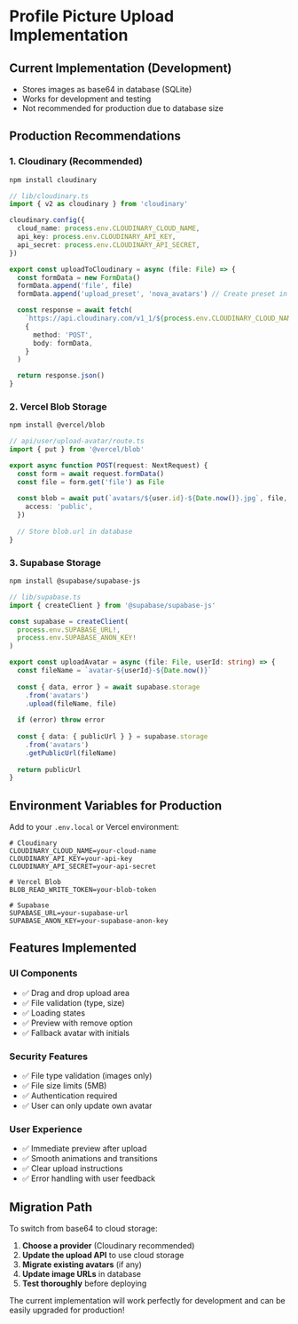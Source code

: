 # Profile Picture Upload Implementation

## Current Implementation (Development)
- Stores images as base64 in database (SQLite)
- Works for development and testing
- Not recommended for production due to database size

## Production Recommendations

### 1. Cloudinary (Recommended)
```bash
npm install cloudinary
```

```typescript
// lib/cloudinary.ts
import { v2 as cloudinary } from 'cloudinary'

cloudinary.config({
  cloud_name: process.env.CLOUDINARY_CLOUD_NAME,
  api_key: process.env.CLOUDINARY_API_KEY,
  api_secret: process.env.CLOUDINARY_API_SECRET,
})

export const uploadToCloudinary = async (file: File) => {
  const formData = new FormData()
  formData.append('file', file)
  formData.append('upload_preset', 'nova_avatars') // Create preset in Cloudinary

  const response = await fetch(
    `https://api.cloudinary.com/v1_1/${process.env.CLOUDINARY_CLOUD_NAME}/image/upload`,
    {
      method: 'POST',
      body: formData,
    }
  )

  return response.json()
}
```

### 2. Vercel Blob Storage
```bash
npm install @vercel/blob
```

```typescript
// api/user/upload-avatar/route.ts
import { put } from '@vercel/blob'

export async function POST(request: NextRequest) {
  const form = await request.formData()
  const file = form.get('file') as File
  
  const blob = await put(`avatars/${user.id}-${Date.now()}.jpg`, file, {
    access: 'public',
  })
  
  // Store blob.url in database
}
```

### 3. Supabase Storage
```bash
npm install @supabase/supabase-js
```

```typescript
// lib/supabase.ts
import { createClient } from '@supabase/supabase-js'

const supabase = createClient(
  process.env.SUPABASE_URL!,
  process.env.SUPABASE_ANON_KEY!
)

export const uploadAvatar = async (file: File, userId: string) => {
  const fileName = `avatar-${userId}-${Date.now()}`
  
  const { data, error } = await supabase.storage
    .from('avatars')
    .upload(fileName, file)
    
  if (error) throw error
  
  const { data: { publicUrl } } = supabase.storage
    .from('avatars')
    .getPublicUrl(fileName)
    
  return publicUrl
}
```

## Environment Variables for Production

Add to your `.env.local` or Vercel environment:

```env
# Cloudinary
CLOUDINARY_CLOUD_NAME=your-cloud-name
CLOUDINARY_API_KEY=your-api-key
CLOUDINARY_API_SECRET=your-api-secret

# Vercel Blob
BLOB_READ_WRITE_TOKEN=your-blob-token

# Supabase
SUPABASE_URL=your-supabase-url
SUPABASE_ANON_KEY=your-supabase-anon-key
```

## Features Implemented

### UI Components
- ✅ Drag and drop upload area
- ✅ File validation (type, size)
- ✅ Loading states
- ✅ Preview with remove option
- ✅ Fallback avatar with initials

### Security Features
- ✅ File type validation (images only)
- ✅ File size limits (5MB)
- ✅ Authentication required
- ✅ User can only update own avatar

### User Experience
- ✅ Immediate preview after upload
- ✅ Smooth animations and transitions
- ✅ Clear upload instructions
- ✅ Error handling with user feedback

## Migration Path

To switch from base64 to cloud storage:

1. **Choose a provider** (Cloudinary recommended)
2. **Update the upload API** to use cloud storage
3. **Migrate existing avatars** (if any)
4. **Update image URLs** in database
5. **Test thoroughly** before deploying

The current implementation will work perfectly for development and can be easily upgraded for production!
